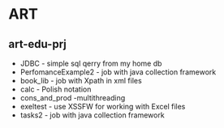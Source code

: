 # ART
<h2>art-edu-prj</h2>
<ul style:background-color: #c7b39b;>
<li>JDBC - simple sql qerry from my home db</li>
<li>PerfomanceExample2 - job with java collection framework</li> 
<li>book_lib - job with Xpath in xml files</li>
<li>calc - Polish notation</li>
<li>cons_and_prod -multithreading</li>
<li>exeltest - use XSSFW for working with Excel files</li> 
<li>tasks2 - job with java collection framework</li>
</ul>
